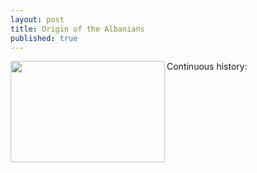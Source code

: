 ```yaml
---
layout: post
title: Origin of the Albanians
published: true
---
```

Continuous history:
<a href='https://drive.google.com/file/d/0B-SZ9F7Ox-wKLVFtdzBpRFdoM3c/view?usp=sharing&amp;usp=embed_facebook&source=ctrlq.org'><img src='https://lh5.googleusercontent.com/x1pebzexHV2UN88BN8iapFiuF7R-STMWI5rCPndC_5dc857gynnGiA' width="247" height="162" align="left" /></a>
